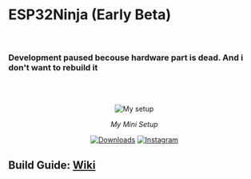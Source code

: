 <h1> ESP32Ninja (Early Beta) </h1>
<br>
<h3>Development paused becouse hardware part is dead. And i don't want to rebuild it</h3>
<br><br>
<p align="center">
  <img src="https://github.com/Naster17/ESP32Ninja/assets/62520991/5a8b3e1c-1072-4395-9ce1-db7b77c0b132" alt="My setup" style="max-width: 100%; height: auto;">
</p>
<p align="center">
  <em>My Mini Setup</em>
</p>
<p align="center">
  <a href="https://github.com/Naster17/ESP32Ninja/releases/latest"><img src="https://img.shields.io/github/downloads/Naster17/ESP32Ninja/total" alt="Downloads"/></a>
  <a href="https://www.instagram.com/naster177"><img src="https://img.shields.io/badge/Follow%20Me-Instagram-orange" alt="Instagram"/></a>
</p>
<h2>Build Guide: <a href="https://github.com/Naster17/ESP32Ninja/wiki/Build">Wiki</a></h2>
